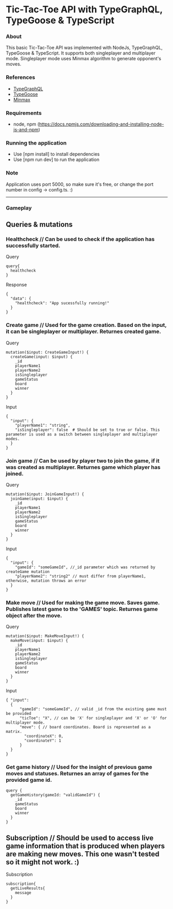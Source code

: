 # Tic-Tac-Toe API with TypeGraphQL, TypeGoose & TypeScript

### About
This basic Tic-Tac-Toe API was implemented with NodeJs, TypeGraphQL, TypeGoose & TypeScript. It supports both singleplayer and multiplayer mode. Singleplayer mode uses Minmax algorithm to generate opponent's moves. 

### References
* [TypeGraphQL](https://typegraphql.com/)
* [TypeGoose](https://typegoose.github.io/typegoose/)
* [Minmax](https://www.geeksforgeeks.org/minimax-algorithm-in-game-theory-set-3-tic-tac-toe-ai-finding-optimal-move/)

### Requirements
 - node, npm (https://docs.npmjs.com/downloading-and-installing-node-js-and-npm)

### Running the application
 - Use [npm install] to install dependencies
 - Use [npm run dev] to run the application

### Note
Application uses port 5000, so make sure it's free, or change the port number in 
config -> config.ts. :)

---

### Gameplay

## Queries & mutations

### Healthcheck // Can be used to check if the application has successfully started. 
Query
```
query{
  healthcheck
}
```

Response
```
{
  "data": {
    "healthcheck": "App sucessfully running!"
  }
}
```

### Create game // Used for the game creation. Based on the input, it can be singleplayer or multiplayer. Returnes created game.

Query
```
mutation($input: CreateGameInput!) {
  createGame(input: $input) {
    _id
    playerName1
    playerName2
    isSingleplayer
    gameStatus
    board
    winner
  }
}
```
Input
```
{
  "input": {
    "playerName1": "string", 
    "isSingleplayer": false  # Should be set to true or false. This parameter is used as a switch between singleplayer and multiplayer modes.
  }
}
```

### Join game // Can be used by player two to join the game, if it was created as multiplayer. Returnes game which player has joined.
Query
```
mutation($input: JoinGameInput!) {
  joinGame(input: $input) {
    _id
    playerName1
    playerName2
    isSingleplayer
    gameStatus
    board
    winner
  }
}
```

Input
```
{
  "input": { 
    "gameId": "someGameId", //_id parameter which was returned by createGame mutation 
    "playerName2": "string2" // must differ from playerName1, otherwise, mutation throws an error
  }
}
```

### Make move // Used for making the game move. Saves game. Publishes latest game to the 'GAMES' topic. Returnes game object after the move. 

Query
```
mutation($input: MakeMoveInput!) {
  makeMove(input: $input) {
    _id
    playerName1
    playerName2
    isSingleplayer
    gameStatus
    board
    winner
  }
}
```

Input
```
{ "input": 
  {
      "gameId": "someGameId", // valid _id from the existing game must be provided
      "ticToe": "X", // can be 'X' for singleplayer and 'X' or 'O' for multiplayer mode. 
      "move": { // board coordinates. Board is represented as a matrix. 
        "coordinateX": 0,
        "coordinateY": 1
      }
  }
}
```

### Get game history // Used for the insight of previous game moves and statuses. Returnes an array of games for the provided game id.
```
query {
  getGameHistory(gameId: "validGameId") {
    _id
    gameStatus
    board
    winner
  }
}
```

## Subscription // Should be used to access live game information that is produced when players are making new moves. This one wasn't tested so it might not work. :)
Subscription
```
subscription{
  getLiveResults{
    message
  }
}
```
